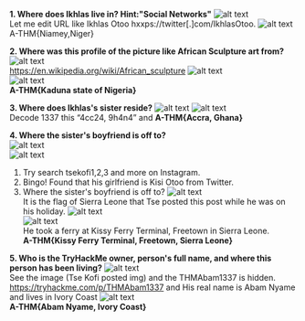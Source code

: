**1. Where does Ikhlas live in? Hint:"Social Networks"**
![alt text](img/21.jpg) <br>
Let me edit URL like Ikhlas Otoo hxxps://twitter[.]com/IkhlasOtoo.
![alt text](img/22.jpg) <br>
A-THM{Niamey,Niger}

**2. Where was this profile of the picture like African Sculpture art from?**
![alt text](img/23.jpg) <br>
https://en.wikipedia.org/wiki/African_sculpture
![alt text](img/24.jpg) <br>
![alt text](img/25.jpg) <br>
**A-THM{Kaduna state of Nigeria}**

**3. Where does Ikhlas's sister reside?**
![alt text](img/26.jpg)
![alt text](img/27.jpg) <br>
Decode 1337 this “4cc24, 9h4n4” and **A-THM{Accra, Ghana}**

**4. Where the sister's boyfriend is off to?** <br>
![alt text](img/28.jpg) <br>
![alt text](img/29.jpg)
1) Try search tsekofi1,2,3 and more on Instagram.
2) Bingo! Found that his girlfriend is Kisi Otoo from Twitter.
3) Where the sister's boyfriend is off to?
![alt text](img/30.jpg) <br>
It is the flag of Sierra Leone that Tse posted this post while he was on his holiday.
![alt text](img/31.jpg) <br>
![alt text](img/32.jpg) <br>
He took a ferry at Kissy Ferry Terminal, Freetown in Sierra Leone. <br>
**A-THM{Kissy Ferry Terminal, Freetown, Sierra Leone}**

**5. Who is the TryHackMe owner, person's full name, and where this person has been living?**
![alt text](img/33.jpg) <br>
See the image (Tse Kofi posted img) and the THMAbam1337 is hidden. <br>
https://tryhackme.com/p/THMAbam1337 and His real name is Abam Nyame and lives in Ivory Coast
![alt text](img/34.jpg) <br>
**A-THM{Abam Nyame, Ivory Coast}**
